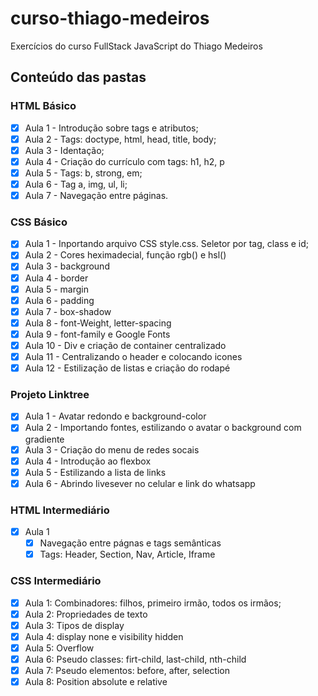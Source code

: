# curso-thiago-medeiros
 Exercícios do curso FullStack JavaScript do Thiago Medeiros

 ## Conteúdo das pastas

 ### HTML Básico
- [x] Aula 1 - Introdução sobre tags e atributos;
- [x] Aula 2 - Tags: doctype, html, head, title, body;
- [x] Aula 3 - Identação;
- [x] Aula 4 - Criação do currículo com tags: h1, h2, p
- [x] Aula 5 - Tags: b, strong, em;
- [x] Aula 6 - Tag a, img, ul, li;
- [x] Aula 7 - Navegação entre páginas.

### CSS Básico
- [x] Aula 1 - Inportando arquivo CSS style.css. Seletor por tag, class e id;
- [x] Aula 2 - Cores heximadecial, função rgb() e hsl()
- [x] Aula 3 - background 
- [x] Aula 4 - border
- [x] Aula 5 - margin
- [x] Aula 6 - padding
- [x] Aula 7 - box-shadow
- [x] Aula 8 - font-Weight, letter-spacing
- [x] Aula 9 - font-family e Google Fonts
- [x] Aula 10 - Div e criação de container centralizado
- [x] Aula 11 - Centralizando o header e colocando icones
- [x] Aula 12 - Estilização de listas e criação do rodapé

### Projeto Linktree
- [x] Aula 1 - Avatar redondo e background-color
- [x] Aula 2 - Importando fontes, estilizando o avatar o background com gradiente
- [x] Aula 3 - Criação do menu de redes socais
- [x] Aula 4 - Introdução ao flexbox
- [x] Aula 5 - Estilizando a lista de links
- [x] Aula 6 - Abrindo livesever no celular e link do whatsapp

### HTML Intermediário
- [x] Aula 1
  - [x] Navegação entre págnas e tags semânticas
  - [x] Tags: Header, Section, Nav, Article, Iframe

### CSS Intermediário
- [x] Aula 1: Combinadores: filhos, primeiro irmão, todos os irmãos;
- [x] Aula 2: Propriedades de texto
- [x] Aula 3: Tipos de display
- [x] Aula 4: display none e visibility hidden
- [x] Aula 5: Overflow
- [x] Aula 6: Pseudo classes: firt-child, last-child, nth-child
- [x] Aula 7: Pseudo elementos: before, after, selection
- [x] Aula 8: Position absolute e relative 